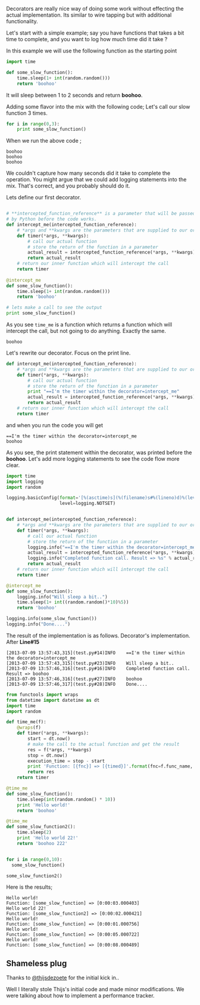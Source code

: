 Decorators are really nice way of doing some work without effecting the actual implementation. Its similar to wire tapping but 
with additional functionality.

Let's start with a simple example; say you have functions that takes a bit time to complete, and you want to log 
how much time did it take ?

In this example we will use the following function as the starting point

```python
import time

def some_slow_function():
    time.sleep(1+ int(random.random()))
    return 'boohoo'
```
It will sleep between 1 to 2 seconds and return **boohoo**. 

Adding some flavor into the mix with the following code; Let's call our slow function 3 times.

```python
for i in range(0,3):
    print some_slow_function()
```

When we run the above code ;

```
boohoo
boohoo
boohoo
```

We couldn't capture how many seconds did it take to complete the operation. You might argue that we could add logging statements 
into the mix. That's correct, and you probably should do it. 

Lets define our first decorator. 

```python

# **intercepted_function_reference** is a parameter that will be passed
# by Python before the code works.
def intercept_me(intercepted_function_reference):
    # *args and **kwargs are the parameters that are supplied to our original function
    def timer(*args, **kwargs):
        # call our actual function
        # store the return of the function in a parameter
        actual_result = intercepted_function_reference(*args, **kwargs)
        return actual_result
    # return our inner function which will intercept the call
    return timer
    
@intercept_me
def some_slow_function():
    time.sleep(1+ int(random.random()))
    return 'boohoo'

# lets make a call to see the output
print some_slow_function()    

```

As you see ```time_me``` is a function which returns a function which will intercept the call, but not going to do anything. 
Exactly the same.

```
boohoo
```

Let's rewrite our decorator. Focus on the print line. 

```python
def intercept_me(intercepted_function_reference):
    # *args and **kwargs are the parameters that are supplied to our original function
    def timer(*args, **kwargs):
        # call our actual function
        # store the return of the function in a parameter
        print "==I'm the timer within the decorator=intercept_me"
        actual_result = intercepted_function_reference(*args, **kwargs)
        return actual_result
    # return our inner function which will intercept the call
    return timer

```
and when you run the code you will get

```
==I'm the timer within the decorator=intercept_me
boohoo
```

As you see, the print statement within the decorator, was printed before the **boohoo**. 
Let's add more logging statements to see the code flow more clear.

```python
import time
import logging
import random 

logging.basicConfig(format='[%(asctime)s](%(filename)s#%(lineno)d)%(levelname)-7s %(message)s',
                    level=logging.NOTSET)


def intercept_me(intercepted_function_reference):
    # *args and **kwargs are the parameters that are supplied to our original function
    def timer(*args, **kwargs):
        # call our actual function
        # store the return of the function in a parameter
        logging.info("==I'm the timer within the decorator=intercept_me")
        actual_result = intercepted_function_reference(*args, **kwargs)
        logging.info("Completed function call. Result => %s" % actual_result)
        return actual_result
    # return our inner function which will intercept the call
    return timer

@intercept_me
def some_slow_function():
    logging.info("Will sleep a bit..")
    time.sleep(1+ int((random.random()*10)%5))
    return 'boohoo'

logging.info(some_slow_function())
logging.info("Done....")

```
The result of the implementation is as follows. Decorator's implementation. After **Line#15**

```
[2013-07-09 13:57:43,315](test.py#14)INFO    ==I'm the timer within the decorator=intercept_me
[2013-07-09 13:57:43,315](test.py#23)INFO    Will sleep a bit..
[2013-07-09 13:57:46,316](test.py#16)INFO    Completed function call. Result => boohoo
[2013-07-09 13:57:46,316](test.py#27)INFO    boohoo
[2013-07-09 13:57:46,317](test.py#28)INFO    Done....
```



```python
from functools import wraps
from datetime import datetime as dt
import time
import random

def time_me(f):
    @wraps(f)
    def timer(*args, **kwargs):
        start = dt.now()
        # make the call to the actual function and get the result
        res = f(*args, **kwargs)
        stop = dt.now()
        execution_time = stop - start
        print 'Function: [{fnc}] => [{timed}]'.format(fnc=f.func_name, timed=execution_time)
        return res
    return timer

@time_me
def some_slow_function():
    time.sleep(int(random.random() * 10))
    print 'Hello world!'
    return 'boohoo'

@time_me
def some_slow_function2():
    time.sleep(2)
    print 'Hello world 22!'
    return 'boohoo 222'


for i in range(0,10):
  some_slow_function()

some_slow_function2()

```

Here is the results;
```
Hello world!
Function: [some_slow_function] => [0:00:03.000403]
Hello world 22!
Function: [some_slow_function2] => [0:00:02.000421]
Hello world!
Function: [some_slow_function] => [0:00:01.000756]
Hello world!
Function: [some_slow_function] => [0:00:05.000722]
Hello world!
Function: [some_slow_function] => [0:00:08.000489]
```

Shameless plug
-------------
Thanks to [@thijsdezoete](https://github.com/thijsdezoete) for the initial kick in..

Well I literally stole Thijs's initial code and made minor modifications. We were talking about how to implement a 
performance tracker. 
